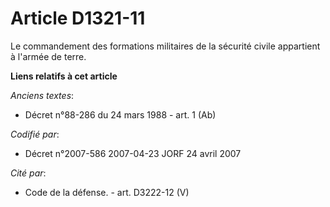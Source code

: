 # Article D1321-11

Le commandement des formations militaires de la sécurité civile appartient à l'armée de terre.

**Liens relatifs à cet article**

_Anciens textes_:

  - Décret n°88-286 du 24 mars 1988 - art. 1 (Ab)

_Codifié par_:

  - Décret n°2007-586 2007-04-23 JORF 24 avril 2007

_Cité par_:

  - Code de la défense. - art. D3222-12 (V)
